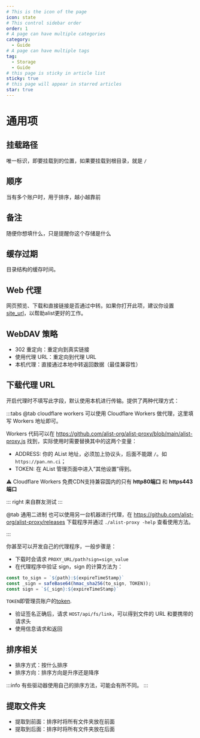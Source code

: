 ```yaml
---
# This is the icon of the page
icon: state
# This control sidebar order
order: 1
# A page can have multiple categories
category:
  - Guide
# A page can have multiple tags
tag:
  - Storage
  - Guide
# this page is sticky in article list
sticky: true
# this page will appear in starred articles
star: true
---
```


# 通用项

## 挂载路径

唯一标识，即要挂载到的位置，如果要挂载到根目录，就是 `/`

## 顺序

当有多个账户时，用于排序，越小越靠前

## 备注

随便你想填什么，只是提醒你这个存储是什么

## 缓存过期

目录结构的缓存时间。

## Web 代理

网页预览、下载和直接链接是否通过中转。如果你打开此项，建议你设置[site_url](../../config/configuration.md#site_url)，以帮助alist更好的工作。

## WebDAV 策略

- 302 重定向：重定向到真实链接
- 使用代理 URL：重定向到代理 URL
- 本机代理：直接通过本地中转返回数据（最佳兼容性）

## 下载代理 URL

开启代理时不填写此字段，默认使用本机进行传输。提供了两种代理方式：

:::tabs
@tab cloudflare workers
可以使用 Cloudflare Workers 做代理，这里填写 Workers 地址即可。

Workers 代码可以在 https://github.com/alist-org/alist-proxy/blob/main/alist-proxy.js 找到，实际使用时需要替换其中的这两个变量：

- ADDRESS: 你的 AList 地址，必须加上协议头，后面不能跟 `/`。如 `https://pan.nn.ci`；
- TOKEN: 在 AList 管理页面中进入“其他设置”得到。

:warning: Cloudflare Workers 免费CDN支持兼容国内的只有 **http80端口** 和 **https443端口**

::: right
来自群友测试
:::

@tab 通用二进制
也可以使用另一台机器进行代理，在 https://github.com/alist-org/alist-proxy/releases 下载程序并通过 `./alist-proxy -help` 查看使用方法。

:::

你甚至可以开发自己的代理程序，一般步骤是：

- 下载时会请求 `PROXY_URL/path?sign=sign_value`
- 在代理程序中验证 sign，sign 的计算方法为：

```js
const to_sign = `${path}:${expireTimeStamp}`
const _sign = safeBase64(hmac_sha256(to_sign, TOKEN));
const sign = `${_sign}:${expireTimeStamp}`
```

`TOKEN`即管理员账户的[token](../../config/other.md#token).

- 验证签名正确后，请求 `HOST/api/fs/link`，可以得到文件的 URL 和要携带的请求头
- 使用信息请求和返回

## 排序相关

- 排序方式：按什么排序
- 排序方向：排序方向是升序还是降序

:::info
有些驱动器使用自己的排序方法，可能会有所不同。
:::

## 提取文件夹

- 提取到前面：排序时将所有文件夹放在前面
- 提取到后面：排序时将所有文件夹放在后面
